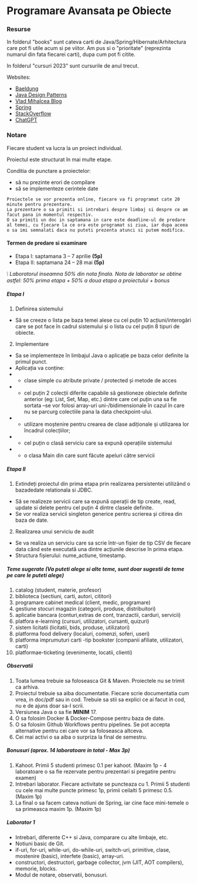 # Programare Avansata pe Obiecte

### Resurse

In folderul "books" sunt cateva carti de Java/Spring/Hibernate/Arhitectura care pot fi utile acum si pe viitor. Am pus si o "prioritate" (reprezinta numarul din fata fiecarei carti), dupa cum pot fi citite.

In folderul "cursuri 2023" sunt cursurile de anul trecut.

Websites:
- [Baeldung](https://www.baeldung.com/java-tutorial)
- [Java Design Patterns](https://www.journaldev.com/1827/java-design-patterns-example-tutorial)
- [Vlad Mihalcea Blog](https://vladmihalcea.com/blog/)
- [Spring](https://spring.io/)
- [StackOverflow](https://stackoverflow.com/questions/tagged/java?tab=Votes)
- [ChatGPT](https://chat.openai.com/)

### Notare
Fiecare student va lucra la un proiect individual.

Proiectul este structurat în mai multe etape.


Conditia de punctare a proiectelor:
- să nu prezinte erori de compilare
- să se implementeze cerintele date

```
Proiectele se vor prezenta online, fiecare va fi programat cate 20 minute pentru prezentare.
La prezentare o sa primiti si intrebari despre limbaj si despre ce am facut pana in momentul respectiv.
O sa primiti un doc in saptamana in care este deadline-ul de predare al temei, cu fiecare la ce ora este programat si ziua, iar dupa aceea o sa imi semnalati daca nu puteti prezenta atunci si putem modifica.
```

#### Termen de predare si examinare

- Etapa I: saptamana 3 – 7 aprilie **(5p)**
- Etapa II: saptamana 24 – 28 mai **(5p)**

❕ *Laboratorul inseamna 50% din nota finala. Nota de laborator se obtine astfel: 50% prima etapa + 50% a doua etapa a proiectului + bonus*


##### Etapa I
1) Definirea sistemului
- Să se creeze o lista pe baza temei alese cu cel puțin 10 acțiuni/interogări care se pot face în cadrul sistemului și o lista cu cel puțin 8 tipuri de obiecte.
2) Implementare
- Sa se implementeze în limbajul Java o aplicație pe baza celor definite la primul punct. 
- Aplicația va conține:
- - clase simple cu atribute private / protected și metode de acces
- - cel puțin 2 colecții diferite capabile să gestioneze obiectele definite anterior (eg: List, Set, Map, etc.) dintre care cel puțin una sa fie sortata –se vor folosi array-uri uni-/bidimensionale în cazul în care nu se parcurg colectiile pana la data checkpoint-ului.
- - utilizare moștenire pentru crearea de clase adiționale și utilizarea lor încadrul colecțiilor;
- - cel puțin o clasă serviciu care sa expună operațiile sistemului
- - o clasa Main din care sunt făcute apeluri către servicii 

##### Etapa II
1) Extindeți proiectul din prima etapa prin realizarea persistentei utilizând o bazadedate relationala si JDBC. 
- Să se realizeze servicii care sa expună operații de tip create, read, update si delete pentru cel puțin 4 dintre clasele definite.
- Se vor realiza servicii singleton generice pentru scrierea și citirea din baza de date.
2) Realizarea unui serviciu de audit
- Se va realiza un serviciu care sa scrie într-un fișier de tip CSV de fiecare data când este executată una dintre acțiunile descrise în prima etapa. 
- Structura fișierului: nume_actiune, timestamp.

##### Teme sugerate (Va puteti alege si alte teme, sunt doar sugestii de teme pe care le puteti alege)
1) catalog (student, materie, profesor) 
2) biblioteca (sectiuni, carti, autori, cititori) 
3) programare cabinet medical (client, medic, programare) 
4) gestiune stocuri magazin (categorii, produse, distribuitori) 
5) aplicatie bancara (conturi,extras de cont, tranzactii, carduri, servicii) 
6) platfora e-learning (cursuri, utilizatori, cursanti, quizuri) 
7) sistem licitatii (licitatii, bids, produse, utilizatori) 
8) platforma food delivery (localuri, comenzi, soferi, useri) 
9) platforma imprumuturi carti -tip bookster (companii afiliate, utilizatori, carti) 
10) platformae-ticketing (evenimente, locatii, clienti)

##### Observatii
1) Toata lumea trebuie sa foloseasca Git & Maven. Proiectele nu se trimit ca arhiva.
2) Proiectul trebuie sa aiba documentatie. Fiecare scrie documentatia cum vrea, in doc/pdf sau in cod. Trebuie sa stii sa explici ce ai facut in cod, nu e de ajuns doar sa-l scrii.
2) Versiunea Java o sa fie **MINIM** 17.
3) O sa folosim Docker & Docker-Compose pentru baza de date.
4) O sa folosim Github Workflows pentru pipelines. Se pot accepta alternative pentru cei care vor sa foloseasca altceva.
5) Cei mai activi o sa aiba o surpriza la final de semestru.

##### Bonusuri (aprox. 14 laboratoare in total - Max 3p)
1) Kahoot. Primii 5 studenti primesc 0.1 per kahoot. (Maxim 1p - 4 laboratoare o sa fie rezervate pentru prezentari si pregatire pentru examen)
2) Intrebari laborator. Fiecare activitate se puncteaza cu 1. Primii 5 studenti cu cele mai multe puncte primesc 1p, primii ceilalti 5 primesc 0.5. (Maxim 1p)
3) La final o sa facem cateva notiuni de Spring, iar cine face mini-temele o sa primeasca maxim 1p. (Maxim 1p)

##### Laborator 1

* Intrebari, diferente C++ si Java, comparare cu alte limbaje, etc.
* Notiuni basic de Git.
* if-uri, for-uri, while-uri, do-while-uri, switch-uri, primitive, clase, mostenire (basic), interfete (basic), array-uri.
* constructori, destructori, garbage collector, jvm (JIT, AOT compilers), memorie, blocks.
* Modul de notare, observatii, bonusuri.